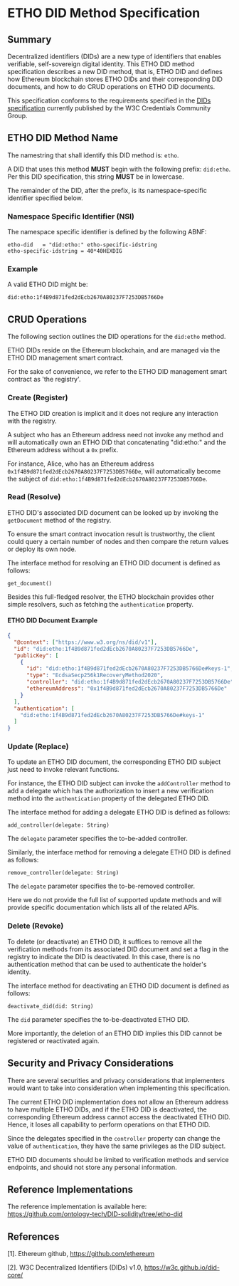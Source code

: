 # ETHO DID Method Specification

## Summary
[summary]: #summary

Decentralized identifiers (DIDs) are a new type of identifiers that enables verifiable, self-sovereign digital identity. This ETHO DID method specification describes a new DID method, that is, ETHO DID and defines how Ethereum blockchain stores ETHO DIDs and their corresponding DID documents, and how to do CRUD operations on ETHO DID documents.

This specification conforms to the requirements specified in the [DIDs specification](https://www.w3.org/TR/did-core/) currently published by the W3C Credentials Community Group.


## ETHO DID Method Name
[did-method-name]: #did-method-name

The namestring that shall identify this DID method is: `etho`.

A DID that uses this method **MUST** begin with the following prefix: `did:etho`. Per this DID specification, this string **MUST** be in lowercase.

The remainder of the DID, after the prefix, is its namespace-specific identifier specified below.


### Namespace Specific Identifier (NSI)
[namespace-specific-identifier]: #namespace-specific-identifier

The namespace specific identifier is defined by the following ABNF:
```
etho-did   = "did:etho:" etho-specific-idstring
etho-specific-idstring = 40*40HEXDIG
```

### Example
[example]: #example

A valid ETHO DID might be:
```
did:etho:1f4B9d871fed2dEcb2670A80237F7253DB5766De
```

## CRUD Operations
[crud-operations]: #crud-operations

The following section outlines the DID operations for the `did:etho` method.

ETHO DIDs reside on the Ethereum blockchain, and are managed via the ETHO DID management smart contract.

For the sake of convenience, we refer to the ETHO DID management smart contract as 'the registry'.

### Create (Register)
[create]: #create

The ETHO DID creation is implicit and it does not reqiure any interaction with the registry.

A subject who has an Ethereum address need not invoke any method and will automatically own an ETHO DID that concatenating "did:etho:" and the Ethereum address without a `0x` prefix.

For instance, Alice, who has an Ethereum address `0x1f4B9d871fed2dEcb2670A80237F7253DB5766De`, will automatically become the subject of `did:etho:1f4B9d871fed2dEcb2670A80237F7253DB5766De`.


### Read (Resolve)
[read]: #read

ETHO DID's associated DID document can be looked up by invoking the `getDocument` method of the registry.

To ensure the smart contract invocation result is trustworthy, the client could query a certain number of nodes and then compare the return values or deploy its own node.

The interface method for resolving an ETHO DID document is defined as follows:

```
get_document()
```

Besides this full-fledged resolver, the ETHO blockchain provides other simple resolvers, such as fetching the `authentication` property.

#### ETHO DID Document Example
[did-document-example]: #did-document-example

```json
{
  "@context": ["https://www.w3.org/ns/did/v1"],
  "id": "did:etho:1f4B9d871fed2dEcb2670A80237F7253DB5766De",
  "publicKey": [
	{
	  "id": "did:etho:1f4B9d871fed2dEcb2670A80237F7253DB5766De#keys-1",
	  "type": "EcdsaSecp256k1RecoveryMethod2020",
	  "controller": "did:etho:1f4B9d871fed2dEcb2670A80237F7253DB5766De",
	  "ethereumAddress": "0x1f4B9d871fed2dEcb2670A80237F7253DB5766De"
	}
  ],
  "authentication": [
	"did:etho:1f4B9d871fed2dEcb2670A80237F7253DB5766De#keys-1"
  ]
}
```

### Update (Replace)
[update]: #update

To update an ETHO DID document, the corresponding ETHO DID subject just need to invoke relevant functions.

For instance, the ETHO DID subject can invoke the `addController` method to add a delegate which has the authorization to insert a new verification method into the `authentication` property of the delegated ETHO DID.

The interface method for adding a delegate ETHO DID is defined as follows:

```
add_controller(delegate: String)
```

The `delegate` parameter specifies the to-be-added controller.

Similarly, the interface method for removing a delegate ETHO DID is defined as follows:

```
remove_controller(delegate: String)
```

The `delegate` parameter specifies the to-be-removed controller.

Here we do not provide the full list of supported update methods and will provide specific documentation which lists all of the related APIs.

### Delete (Revoke)
[delete]: #delete

To delete (or deactivate) an ETHO DID, it suffices to remove all the verification methods from its associated DID document and set a flag in the registry to indicate the DID is deactivated. In this case, there is no authentication method that can be used to authenticate the holder's identity.

The interface method for deactivating an ETHO DID document is defined as follows:

```
deactivate_did(did: String)
```

The `did` parameter specifies the to-be-deactivated ETHO DID.

More importantly, the deletion of an ETHO DID implies this DID cannot be registered or reactivated again.

## Security and Privacy Considerations
[security-and-privacy-considerations]: #security-and-privacy-considerations

There are several securities and privacy considerations that implementers would want to take into consideration when implementing this specification.

The current ETHO DID implementation does not allow an Ethereum address to have multiple ETHO DIDs, and if the ETHO DID is deactivated, the corresponding Ethereum address cannot access the deactivated ETHO DID. Hence, it loses all capability to perform operations on that ETHO DID.

Since the delegates specified in the `controller` property can change the value of `authentication`, they have the same privileges as the DID subject.

ETHO DID documents should be limited to verification methods and service endpoints, and should not store any personal information.

## Reference Implementations
[reference-implementations]: #reference-implementations

The reference implementation is available here: https://github.com/ontology-tech/DID-solidity/tree/etho-did

## References
[references]: #references

[1]. Ethereum github, https://github.com/ethereum

[2]. W3C Decentralized Identifiers (DIDs) v1.0, https://w3c.github.io/did-core/
